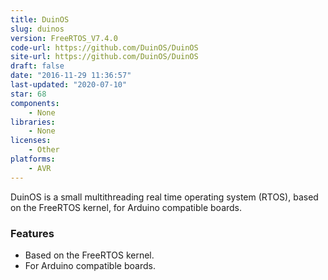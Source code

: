 ```yaml
---
title: DuinOS
slug: duinos
version: FreeRTOS_V7.4.0
code-url: https://github.com/DuinOS/DuinOS
site-url: https://github.com/DuinOS/DuinOS
draft: false
date: "2016-11-29 11:36:57"
last-updated: "2020-07-10"
star: 68
components:
    - None
libraries:
    - None
licenses:
    - Other
platforms:
    - AVR
---
```

DuinOS is a small multithreading real time operating system (RTOS), based on the FreeRTOS kernel, for Arduino compatible boards.

<!--more-->

### Features

- Based on the FreeRTOS kernel.
- For Arduino compatible boards.

<!--github-projects-->